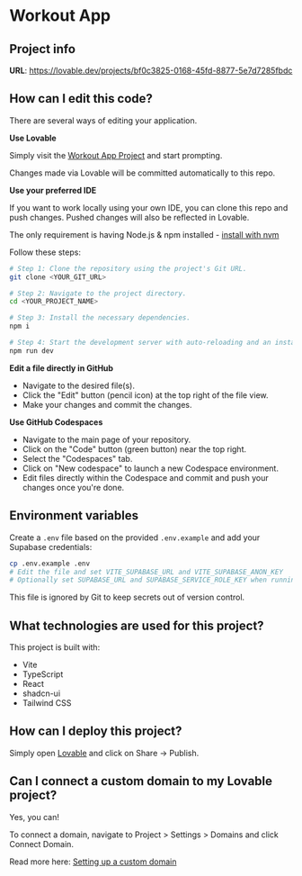 
# Workout App

## Project info

**URL**: https://lovable.dev/projects/bf0c3825-0168-45fd-8877-5e7d7285fbdc

## How can I edit this code?

There are several ways of editing your application.

**Use Lovable**

Simply visit the [Workout App Project](https://lovable.dev/projects/bf0c3825-0168-45fd-8877-5e7d7285fbdc) and start prompting.

Changes made via Lovable will be committed automatically to this repo.

**Use your preferred IDE**

If you want to work locally using your own IDE, you can clone this repo and push changes. Pushed changes will also be reflected in Lovable.

The only requirement is having Node.js & npm installed - [install with nvm](https://github.com/nvm-sh/nvm#installing-and-updating)

Follow these steps:

```sh
# Step 1: Clone the repository using the project's Git URL.
git clone <YOUR_GIT_URL>

# Step 2: Navigate to the project directory.
cd <YOUR_PROJECT_NAME>

# Step 3: Install the necessary dependencies.
npm i

# Step 4: Start the development server with auto-reloading and an instant preview.
npm run dev
```

**Edit a file directly in GitHub**

- Navigate to the desired file(s).
- Click the "Edit" button (pencil icon) at the top right of the file view.
- Make your changes and commit the changes.


**Use GitHub Codespaces**

- Navigate to the main page of your repository.
- Click on the "Code" button (green button) near the top right.
- Select the "Codespaces" tab.
- Click on "New codespace" to launch a new Codespace environment.
- Edit files directly within the Codespace and commit and push your changes once you're done.

## Environment variables

Create a `.env` file based on the provided `.env.example` and add your Supabase credentials:

```bash
cp .env.example .env
# Edit the file and set VITE_SUPABASE_URL and VITE_SUPABASE_ANON_KEY
# Optionally set SUPABASE_URL and SUPABASE_SERVICE_ROLE_KEY when running edge functions locally
```

This file is ignored by Git to keep secrets out of version control.

## What technologies are used for this project?

This project is built with:

- Vite
- TypeScript
- React
- shadcn-ui
- Tailwind CSS

## How can I deploy this project?

Simply open [Lovable](https://lovable.dev/projects/bf0c3825-0168-45fd-8877-5e7d7285fbdc) and click on Share -> Publish.

## Can I connect a custom domain to my Lovable project?

Yes, you can!

To connect a domain, navigate to Project > Settings > Domains and click Connect Domain.

Read more here: [Setting up a custom domain](https://docs.lovable.dev/tips-tricks/custom-domain#step-by-step-guide)

